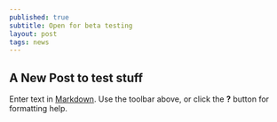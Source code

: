 ```yaml
---
published: true
subtitle: Open for beta testing
layout: post
tags: news
---
```

## A New Post to test stuff

Enter text in [Markdown](http://daringfireball.net/projects/markdown/). Use the toolbar above, or click the **?** button for formatting help.
